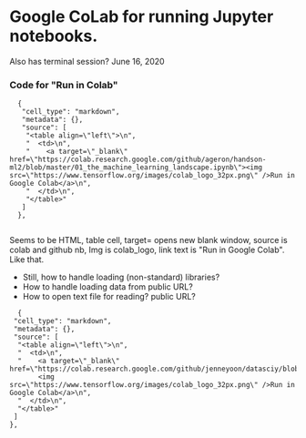 # Google CoLab for running Jupyter notebooks.  
Also has terminal session? 
June 16, 2020 


### Code for "Run in Colab"

```raw
  {
   "cell_type": "markdown",
   "metadata": {},
   "source": [
    "<table align=\"left\">\n",
    "  <td>\n",
    "    <a target=\"_blank\" href=\"https://colab.research.google.com/github/ageron/handson-ml2/blob/master/01_the_machine_learning_landscape.ipynb\"><img src=\"https://www.tensorflow.org/images/colab_logo_32px.png\" />Run in Google Colab</a>\n",
    "  </td>\n",
    "</table>"
   ]
  },
  
```
Seems to be HTML, table cell, target= opens new blank window, source is colab and github nb, 
Img is colab_logo, link text is "Run in Google Colab".  Like that.  

  * Still, how to handle loading (non-standard) libraries? 
  * How to handle loading data from public URL? 
  * How to open text file for reading?  public URL?
  
  ```
    {
   "cell_type": "markdown",
   "metadata": {},
   "source": [
    "<table align=\"left\">\n",
    "  <td>\n",
    "    <a target=\"_blank\" href=\"https://colab.research.google.com/github/jenneyoon/datasciy/blob/main/example_rt.ipynb\">
         <img src=\"https://www.tensorflow.org/images/colab_logo_32px.png\" />Run in Google Colab</a>\n",
    "  </td>\n",
    "</table>"
   ]
  },
  ```

